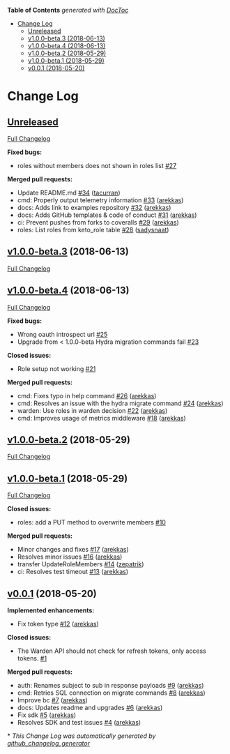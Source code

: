 <!-- START doctoc generated TOC please keep comment here to allow auto update -->
<!-- DON'T EDIT THIS SECTION, INSTEAD RE-RUN doctoc TO UPDATE -->
**Table of Contents**  *generated with [DocToc](https://github.com/thlorenz/doctoc)*

- [Change Log](#change-log)
  - [Unreleased](#unreleased)
  - [v1.0.0-beta.3 (2018-06-13)](#v100-beta3-2018-06-13)
  - [v1.0.0-beta.4 (2018-06-13)](#v100-beta4-2018-06-13)
  - [v1.0.0-beta.2 (2018-05-29)](#v100-beta2-2018-05-29)
  - [v1.0.0-beta.1 (2018-05-29)](#v100-beta1-2018-05-29)
  - [v0.0.1 (2018-05-20)](#v001-2018-05-20)

<!-- END doctoc generated TOC please keep comment here to allow auto update -->

# Change Log

## [Unreleased](https://github.com/ory/keto/tree/HEAD)

[Full Changelog](https://github.com/ory/keto/compare/v1.0.0-beta.3...HEAD)

**Fixed bugs:**

- roles without members does not shown in roles list [\#27](https://github.com/ory/keto/issues/27)

**Merged pull requests:**

- Update README.md [\#34](https://github.com/ory/keto/pull/34) ([tacurran](https://github.com/tacurran))
- cmd: Properly output telemetry information [\#33](https://github.com/ory/keto/pull/33) ([arekkas](https://github.com/arekkas))
- docs: Adds link to examples repository [\#32](https://github.com/ory/keto/pull/32) ([arekkas](https://github.com/arekkas))
- docs: Adds GitHub templates & code of conduct [\#31](https://github.com/ory/keto/pull/31) ([arekkas](https://github.com/arekkas))
- ci: Prevent pushes from forks to coveralls [\#29](https://github.com/ory/keto/pull/29) ([arekkas](https://github.com/arekkas))
- roles: List roles from keto\_role table [\#28](https://github.com/ory/keto/pull/28) ([sadysnaat](https://github.com/sadysnaat))

## [v1.0.0-beta.3](https://github.com/ory/keto/tree/v1.0.0-beta.3) (2018-06-13)
[Full Changelog](https://github.com/ory/keto/compare/v1.0.0-beta.4...v1.0.0-beta.3)

## [v1.0.0-beta.4](https://github.com/ory/keto/tree/v1.0.0-beta.4) (2018-06-13)
[Full Changelog](https://github.com/ory/keto/compare/v1.0.0-beta.2...v1.0.0-beta.4)

**Fixed bugs:**

- Wrong oauth introspect url [\#25](https://github.com/ory/keto/issues/25)
- Upgrade from \< 1.0.0-beta Hydra migration commands fail [\#23](https://github.com/ory/keto/issues/23)

**Closed issues:**

- Role setup not working [\#21](https://github.com/ory/keto/issues/21)

**Merged pull requests:**

- cmd: Fixes typo in help command [\#26](https://github.com/ory/keto/pull/26) ([arekkas](https://github.com/arekkas))
- cmd: Resolves an issue with the hydra migrate command [\#24](https://github.com/ory/keto/pull/24) ([arekkas](https://github.com/arekkas))
- warden: Use roles in warden decision [\#22](https://github.com/ory/keto/pull/22) ([arekkas](https://github.com/arekkas))
- cmd: Improves usage of metrics middleware [\#18](https://github.com/ory/keto/pull/18) ([arekkas](https://github.com/arekkas))

## [v1.0.0-beta.2](https://github.com/ory/keto/tree/v1.0.0-beta.2) (2018-05-29)
[Full Changelog](https://github.com/ory/keto/compare/v1.0.0-beta.1...v1.0.0-beta.2)

## [v1.0.0-beta.1](https://github.com/ory/keto/tree/v1.0.0-beta.1) (2018-05-29)
[Full Changelog](https://github.com/ory/keto/compare/v0.0.1...v1.0.0-beta.1)

**Closed issues:**

- roles: add a PUT method to overwrite members [\#10](https://github.com/ory/keto/issues/10)

**Merged pull requests:**

- Minor changes and fixes [\#17](https://github.com/ory/keto/pull/17) ([arekkas](https://github.com/arekkas))
- Resolves minor issues [\#16](https://github.com/ory/keto/pull/16) ([arekkas](https://github.com/arekkas))
- transfer UpdateRoleMembers [\#14](https://github.com/ory/keto/pull/14) ([zepatrik](https://github.com/zepatrik))
- ci: Resolves test timeout [\#13](https://github.com/ory/keto/pull/13) ([arekkas](https://github.com/arekkas))

## [v0.0.1](https://github.com/ory/keto/tree/v0.0.1) (2018-05-20)
**Implemented enhancements:**

- Fix token type [\#12](https://github.com/ory/keto/pull/12) ([arekkas](https://github.com/arekkas))

**Closed issues:**

- The Warden API should not check for refresh tokens, only access tokens. [\#1](https://github.com/ory/keto/issues/1)

**Merged pull requests:**

- auth: Renames subject to sub in response payloads [\#9](https://github.com/ory/keto/pull/9) ([arekkas](https://github.com/arekkas))
- cmd: Retries SQL connection on migrate commands [\#8](https://github.com/ory/keto/pull/8) ([arekkas](https://github.com/arekkas))
- Improve bc [\#7](https://github.com/ory/keto/pull/7) ([arekkas](https://github.com/arekkas))
- docs: Updates readme and upgrades [\#6](https://github.com/ory/keto/pull/6) ([arekkas](https://github.com/arekkas))
- Fix sdk [\#5](https://github.com/ory/keto/pull/5) ([arekkas](https://github.com/arekkas))
- Resolves SDK and test issues [\#4](https://github.com/ory/keto/pull/4) ([arekkas](https://github.com/arekkas))



\* *This Change Log was automatically generated by [github_changelog_generator](https://github.com/skywinder/Github-Changelog-Generator)*